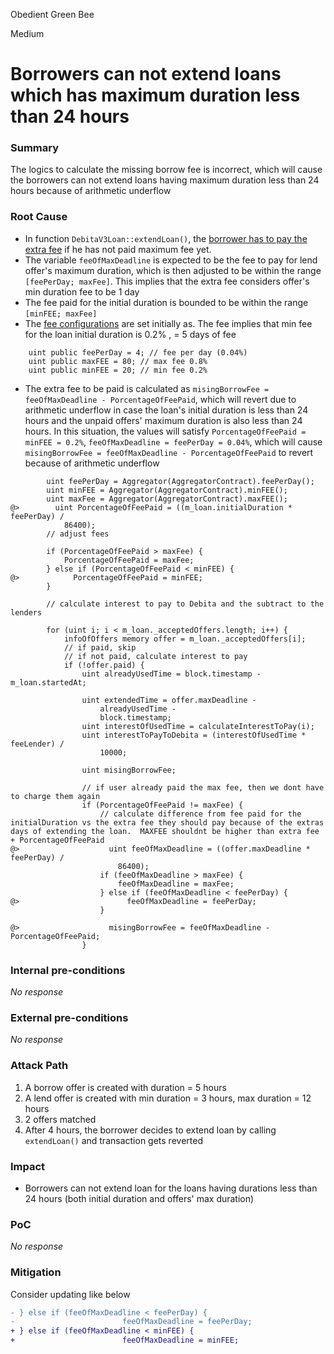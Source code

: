 Obedient Green Bee

Medium

# Borrowers can not extend loans which has maximum duration less than 24 hours

### Summary

The logics to calculate the missing borrow fee is incorrect, which will cause the borrowers can not extend loans having maximum duration less than 24 hours because of arithmetic underflow

### Root Cause

- In function `DebitaV3Loan::extendLoan()`, the [borrower has to pay the extra fee](https://github.com/sherlock-audit/2024-11-debita-finance-v3/blob/main/Debita-V3-Contracts/contracts/DebitaV3Loan.sol#L568-L611) if he has not paid maximum fee yet. 
- The variable `feeOfMaxDeadline` is expected to be the fee to pay for lend offer's maximum duration, which is then adjusted to be within the range `[feePerDay; maxFee]`. This implies that the extra fee considers offer's min duration fee to be 1 day
- The fee paid for the initial duration is bounded to be within the range `[minFEE; maxFee]`
- The [fee configurations](https://github.com/sherlock-audit/2024-11-debita-finance-v3/blob/main/Debita-V3-Contracts/contracts/DebitaV3Aggregator.sol#L200-L202) are set initially as. The fee implies that min fee for the loan initial duration is 0.2% , = 5 days of fee
```solidity
    uint public feePerDay = 4; // fee per day (0.04%)
    uint public maxFEE = 80; // max fee 0.8%
    uint public minFEE = 20; // min fee 0.2%
```
- The extra fee to be paid is calculated as `misingBorrowFee = feeOfMaxDeadline - PorcentageOfFeePaid`, which will revert due to arithmetic underflow in case the loan's initial duration is less than 24 hours and the unpaid offers' maximum duration is also less than 24 hours. In this situation, the values will satisfy `PorcentageOfFeePaid = minFEE = 0.2%`, `feeOfMaxDeadline = feePerDay = 0.04%`, which will cause `misingBorrowFee = feeOfMaxDeadline - PorcentageOfFeePaid` to revert because of arithmetic underflow
```solidity
        uint feePerDay = Aggregator(AggregatorContract).feePerDay();
        uint minFEE = Aggregator(AggregatorContract).minFEE();
        uint maxFee = Aggregator(AggregatorContract).maxFEE();
@>        uint PorcentageOfFeePaid = ((m_loan.initialDuration * feePerDay) /
            86400);
        // adjust fees

        if (PorcentageOfFeePaid > maxFee) {
            PorcentageOfFeePaid = maxFee;
        } else if (PorcentageOfFeePaid < minFEE) {
@>            PorcentageOfFeePaid = minFEE;
        }

        // calculate interest to pay to Debita and the subtract to the lenders

        for (uint i; i < m_loan._acceptedOffers.length; i++) {
            infoOfOffers memory offer = m_loan._acceptedOffers[i];
            // if paid, skip
            // if not paid, calculate interest to pay
            if (!offer.paid) {
                uint alreadyUsedTime = block.timestamp - m_loan.startedAt;

                uint extendedTime = offer.maxDeadline -
                    alreadyUsedTime -
                    block.timestamp;
                uint interestOfUsedTime = calculateInterestToPay(i);
                uint interestToPayToDebita = (interestOfUsedTime * feeLender) /
                    10000;

                uint misingBorrowFee;

                // if user already paid the max fee, then we dont have to charge them again
                if (PorcentageOfFeePaid != maxFee) {
                    // calculate difference from fee paid for the initialDuration vs the extra fee they should pay because of the extras days of extending the loan.  MAXFEE shouldnt be higher than extra fee + PorcentageOfFeePaid
@>                    uint feeOfMaxDeadline = ((offer.maxDeadline * feePerDay) /
                        86400);
                    if (feeOfMaxDeadline > maxFee) {
                        feeOfMaxDeadline = maxFee;
                    } else if (feeOfMaxDeadline < feePerDay) {
@>                        feeOfMaxDeadline = feePerDay;
                    }

@>                    misingBorrowFee = feeOfMaxDeadline - PorcentageOfFeePaid;
                }
```

### Internal pre-conditions

_No response_

### External pre-conditions

_No response_

### Attack Path

1. A borrow offer is created with duration = 5 hours
2. A lend offer is created with min duration = 3 hours, max duration = 12 hours
3. 2 offers matched
4. After 4 hours, the borrower decides to extend loan by calling `extendLoan()` and transaction gets reverted

### Impact

- Borrowers can not extend loan for the loans having durations less than 24 hours (both initial duration and offers' max duration)

### PoC

_No response_

### Mitigation

Consider updating like below
```diff
- } else if (feeOfMaxDeadline < feePerDay) {
-                        feeOfMaxDeadline = feePerDay;
+ } else if (feeOfMaxDeadline < minFEE) {
+                        feeOfMaxDeadline = minFEE;
```